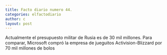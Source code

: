 ```yaml
---
title: Facto diario numero 44.
categories: elfactodiario
author: c
layout: post
---
```

Actualmente el presupuesto militar de Rusia es de 30 mil millones. Para comparar, Microsoft compró la empresa de jueguitos Activision-Blizzard por 70 mil millones de bolos
